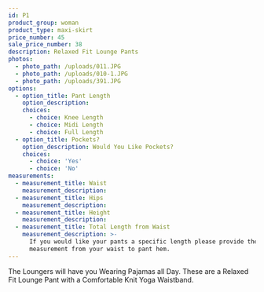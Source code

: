 ```yaml
---
id: P1
product_group: woman
product_type: maxi-skirt
price_number: 45
sale_price_number: 38
description: Relaxed Fit Lounge Pants
photos:
  - photo_path: /uploads/011.JPG
  - photo_path: /uploads/010-1.JPG
  - photo_path: /uploads/391.JPG
options:
  - option_title: Pant Length
    option_description:
    choices:
      - choice: Knee Length
      - choice: Midi Length
      - choice: Full Length
  - option_title: Pockets?
    option_description: Would You Like Pockets?
    choices:
      - choice: 'Yes'
      - choice: 'No'
measurements:
  - measurement_title: Waist
    measurement_description:
  - measurement_title: Hips
    measurement_description:
  - measurement_title: Height
    measurement_description:
  - measurement_title: Total Length from Waist
    measurement_description: >-
      If you would like your pants a specific length please provide the
      measurement from your waist to pant hem.
---
```


The Loungers will have you Wearing Pajamas all Day. These are a Relaxed Fit Lounge Pant with a Comfortable Knit Yoga Waistband.